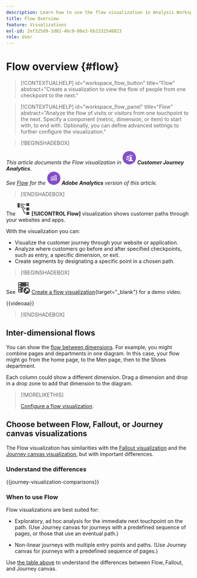 ```yaml
---
description: Learn how to use the flow visualization in Analysis Workspace.
title: Flow Overview
feature: Visualizations
exl-id: 2ef325d9-1d82-46c9-86e3-6b2332548823
role: User
---
```

# Flow overview {#flow}

<!-- markdownlint-disable MD034 -->

>[!CONTEXTUALHELP]
>id="workspace_flow_button"
>title="Flow"
>abstract="Create a visualization to view the flow of people from one checkpoint to the next."

>[!CONTEXTUALHELP]
>id="workspace_flow_panel"
>title="Flow"
>abstract="Analyze the flow of visits or visitors from one touchpoint to the next. Specify a component (metric, dimension, or item) to start with, to end with. Optionally, you can define advanced settings to further configure the visualization."

<!-- markdownlint-enable MD034 -->


>[!BEGINSHADEBOX]

_This article documents the Flow visualization in_ ![CustomerJourneyAnalytics](/help/assets/icons/CustomerJourneyAnalytics.svg) _**Customer Journey Analytics**._<br/>_See [Flow](https://experienceleague.adobe.com/en/docs/analytics/analyze/analysis-workspace/visualizations/flow/flow) for the_ ![AdobeAnalytics](/help/assets/icons/AdobeAnalytics.svg) _**Adobe Analytics** version of this article._

>[!ENDSHADEBOX]


The ![GraphPathing](/help/assets/icons/GraphPathing.svg) **[!UICONTROL Flow]** visualization shows customer paths through your websites and apps.

With the visualization you can: 

* Visualize the customer journey through your website or application.
* Analyze where customers go before and after specified checkpoints, such as entry, a specific dimension, or exit.
* Create segments by designating a specific point in a chosen path.


>[!BEGINSHADEBOX]

See ![VideoCheckedOut](/help/assets/icons/VideoCheckedOut.svg) [Create a flow visualization](https://video.tv.adobe.com/v/346063/?quality=12&learn=on){target="_blank"} for a demo video.

{{videoaa}}

>[!ENDSHADEBOX]


## Inter-dimensional flows

You can show the [flow between dimensions](/help/analysis-workspace/visualizations/c-flow/multi-dimensional-flow.md). For example, you might combine pages and departments in one diagram. In this case, your flow might go from the home page, to the Men page, then to the Shoes department.

Each column could show a different dimension. Drag a dimension and drop in a drop zone to add that dimension to the diagram.

>[!MORELIKETHIS]
>
>[Configure a flow visualization](/help/analysis-workspace/visualizations/c-flow/create-flow.md).
>

## Choose between Flow, Fallout, or Journey canvas visualizations

The Flow visualization has similarities with the [Fallout visualization](/help/analysis-workspace/visualizations/fallout/fallout-flow.md) and the [Journey canvas visualization](/help/analysis-workspace/visualizations/journey-canvas/journey-canvas.md), but with important differences. 

### Understand the differences

<!-- Information in this snippet is shared between Journey canvas, Fallout, and Flow visualization docs -->

{{journey-visualization-comparisons}}

### When to use Flow

Flow visualizations are best suited for:

* Exploratory, ad hoc analysis for the immediate next touchpoint on the path. (Use Journey canvas for journeys with a predefined sequence of pages, or those that use an eventual path.)

* Non-linear journeys with multiple entry points and paths. (Use Journey canvas for journeys with a predefined sequence of pages.)

Use [the table above](#understand-the-differences) to understand the differences between Flow, Fallout, and Journey canvas.
